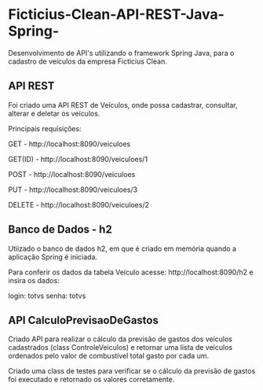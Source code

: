 # Ficticius-Clean-API-REST-Java-Spring-

Desenvolvimento de API's utilizando o framework Spring Java, para o cadastro de veículos da empresa Ficticius Clean.

## API REST

Foi criado uma API REST de Veículos, onde possa cadastrar, consultar, alterar e deletar os veículos.

Principais requisições:

GET - http://localhost:8090/veiculoes

GET(ID) - http://localhost:8090/veiculoes/1

POST - http://localhost:8090/veiculoes

PUT - http://localhost:8090/veiculoes/3

DELETE - http://localhost:8090/veiculoes/2

## Banco de Dados - h2

Utiizado o banco de dados h2, em que é criado em memória quando a aplicação Spring é iniciada.

Para conferir os dados da tabela Veículo acesse: http://localhost:8090/h2 e insira os dados:

login: totvs
senha: totvs

## API CalculoPrevisaoDeGastos

Criado API para realizar o cálculo da previsão de gastos dos veículos cadastrados (class ControleVeiculos) e retornar uma lista de veículos ordenados pelo valor de combustível total gasto por cada um.

Criado uma class de testes para verificar se o cálculo da previsão de gastos foi executado e retornado os valores corretamente.